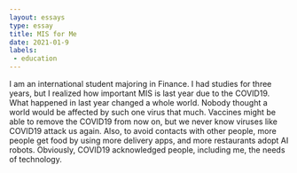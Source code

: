 ```yaml
---
layout: essays
type: essay
title: MIS for Me
date: 2021-01-9
labels: 
 - education
---
```

I am an international student majoring in Finance. I had studies for three years, but I realized how important MIS is last year due to the COVID19. What happened in last year changed a whole world. Nobody thought a world would be affected by such one virus that much. Vaccines might be able to remove the COVID19 from now on, but we never know viruses like COVID19 attack us again. Also, to avoid contacts with other people, more people get food by using more delivery apps, and more restaurants adopt AI robots. Obviously, COVID19 acknowledged people, including me, the needs of technology.